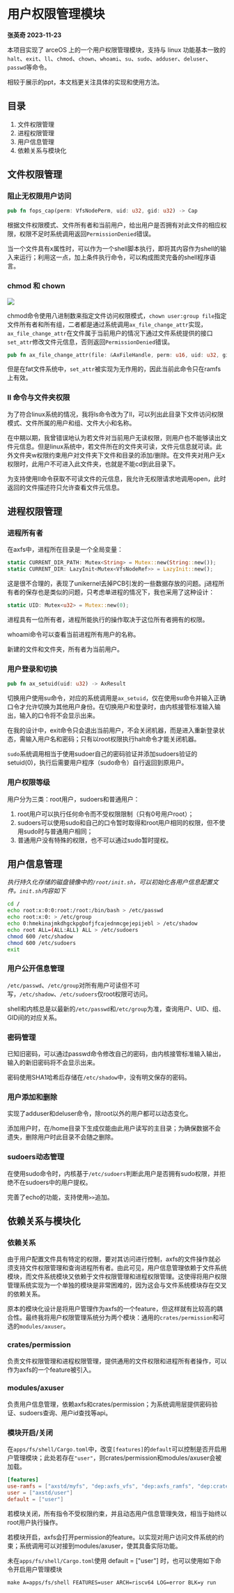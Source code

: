 # 用户权限管理模块

**张英奇 2023-11-23**

本项目实现了 arceOS 上的一个用户权限管理模块，支持与 linux 功能基本一致的`halt`、`exit`、`ll`、`chmod`、`chown`、`whoami`、`su`、`sudo`、`adduser`、`deluser`、`passwd`等命令。

相较于展示的ppt，本文档更关注具体的实现和使用方法。

## 目录

1.   文件权限管理
2.   进程权限管理
3.   用户信息管理
4.   依赖关系与模块化

## 文件权限管理

### 阻止无权限用户访问

```rust
pub fn fops_cap(perm: VfsNodePerm, uid: u32, gid: u32) -> Cap
```

根据文件权限模式、文件所有者和当前用户，给出用户是否拥有对此文件的相应权限，权限不足时系统调用返回`PermissionDenied`错误。

当一个文件具有x属性时，可以作为一个shell脚本执行，即将其内容作为shell的输入来运行；利用这一点，加上条件执行命令，可以构成图灵完备的shell程序语言。

### chmod 和 chown

![](https://www.runoob.com/wp-content/uploads/2014/08/rwx-standard-unix-permission-bits.png)

chmod命令使用八进制数来指定文件访问权限模式，`chown user:group file`指定文件所有者和所有组，二者都是通过系统调用`ax_file_change_attr`实现，`ax_file_change_attr`在文件属于当前用户的情况下通过文件系统提供的接口`set_attr`修改文件元信息，否则返回`PermissionDenied`错误。

```rust
pub fn ax_file_change_attr(file: &AxFileHandle, perm: u16, uid: u32, gid: u32) -> AxResult
```

但是在fat文件系统中，`set_attr`被实现为无作用的，因此当前此命令只在ramfs上有效。

### ll 命令与文件夹权限

为了符合linux系统的情况，我将ls命令改为了ll，可以列出此目录下文件访问权限模式、文件所属的用户和组、文件大小和名称。

在中期以期，我曾错误地认为若文件对当前用户无读权限，则用户也不能够读出文件元信息。但是linux系统中，若文件所在的文件夹可读，文件元信息就可读。此外文件夹w权限约束用户对文件夹下文件和目录的添加/删除。在文件夹对用户无x权限时，此用户不可进入此文件夹，也就是不能cd到此目录下。

为支持使用ll命令获取不可读文件的元信息，我允许无权限请求地调用open，此时返回的文件描述符只允许查看文件元信息。

## 进程权限管理

### 进程所有者

在axfs中，进程所在目录是一个全局变量：

```rust
static CURRENT_DIR_PATH: Mutex<String> = Mutex::new(String::new());
static CURRENT_DIR: LazyInit<Mutex<VfsNodeRef>> = LazyInit::new();
```

这是很不合理的，表现了unikernel去掉PCB引发的一些数据存放的问题。j进程所有者的保存也是类似的问题，只考虑单进程的情况下，我也采用了这种设计：

```rust
static UID: Mutex<u32> = Mutex::new(0);
```

进程具有一位所有者，进程所能执行的操作取决于这位所有者拥有的权限。

whoami命令可以查看当前进程所有用户的名称。

新建的文件和文件夹，所有者为当前用户。

### 用户登录和切换

```rust
pub fn ax_setuid(uid: u32) -> AxResult
```

切换用户使用su命令，对应的系统调用是`ax_setuid`，仅在使用su命令并输入正确口令才允许切换为其他用户身份。在切换用户和登录时，由内核接管标准输入输出，输入的口令将不会显示出来。

在我的设计中，exit命令只会退出当前用户，不会关闭机器，而是进入重新登录状态，需输入用户名和密码；只有以root权限执行halt命令才能关闭机器。

`sudo`系统调用相当于使用sudoer自己的密码验证并添加sudoers验证的setuid(0)，执行后需要用户程序（sudo命令）自行返回到原用户。

### 用户权限等级

用户分为三类：root用户，sudoers和普通用户：

1.   root用户可以执行任何命令而不受权限限制（只有0号用户root）；
2.   sudoers可以使用sudo和自己的口令暂时取得和root用户相同的权限，但不使用sudo时与普通用户相同；
3.   普通用户没有特殊的权限，也不可以通过sudo暂时提权。

## 用户信息管理

*执行持久化存储的磁盘镜像中的`/root/init.sh`，可以初始化各用户信息配置文件。`init.sh`内容如下*

```sh
cd /
echo root:x:0:0:root:/root:/bin/bash > /etc/passwd
echo root:x:0: > /etc/group
echo 0:hmekinajmkdhgckpgbofjfcajednmcgejepijebl > /etc/shadow
echo root ALL=(ALL:ALL) ALL > /etc/sudoers
chmod 600 /etc/shadow
chmod 600 /etc/sudoers
exit
```

### 用户公开信息管理

`/etc/passwd`、`/etc/group`对所有用户可读但不可写，`/etc/shadow`、`/etc/sudoers`仅root权限可访问。

shell和内核总是以最新的`/etc/passwd`和`/etc/group`为准，查询用户、UID、组、GID间的对应关系。

### 密码管理

已知旧密码，可以通过passwd命令修改自己的密码，由内核接管标准输入输出，输入的新旧密码将不会显示出来。

密码使用SHA1哈希后存储在`/etc/shadow`中，没有明文保存的密码。

### 用户添加和删除

实现了adduser和deluser命令，除root以外的用户都可以动态变化。

添加用户时，在/home目录下生成仅能由此用户读写的主目录；为确保数据不会遗失，删除用户时此目录不会随之删除。

### sudoers动态管理

在使用sudo命令时，内核基于`/etc/sudoers`判断此用户是否拥有sudo权限，并拒绝不在sudoers中的用户提权。

完善了echo的功能，支持使用`>>`追加。

## 依赖关系与模块化

### 依赖关系

由于用户配置文件具有特定的权限，要对其访问进行控制，axfs的文件操作就必须支持文件权限管理和查询进程所有者。由此可见，用户信息管理依赖于文件系统模块，而文件系统模块又依赖于文件权限管理和进程权限管理。这使得将用户权限管理系统实现为一个单独的模块是非常困难的，因为这会与文件系统模块存在交叉的依赖关系。

原本的模块化设计是将用户管理作为axfs的一个feature，但这样就有比较高的耦合性。最终我将用户权限管理系统分为两个模块：通用的`crates/permission`和可选的`modules/axuser`。

### crates/permission

负责文件权限管理和进程权限管理，提供通用的文件权限和进程所有者操作，可以作为axfs的一个feature被引入。

### modules/axuser

负责用户信息管理，依赖axfs和crates/permission；为系统调用层提供密码验证、sudoers查询、用户id查找等api。

### 模块开启/关闭

在`apps/fs/shell/Cargo.toml`中，改变`[features]`的`default`可以控制是否开启用户管理模块；此处若存在`"user"`，则crates/permission和modules/axuser会被加载。

```toml
[features]
use-ramfs = ["axstd/myfs", "dep:axfs_vfs", "dep:axfs_ramfs", "dep:crate_interface"]
user = ["axstd/user"]
default = ["user"]
```

若模块关闭，所有指令不受权限约束，并且动态用户信息管理失效，相当于始终以root用户执行操作。

若模块开启，axfs会打开permission的feature。以实现对用户访问文件系统的约束；系统调用可以对接到modules/axuser，使其具备实际功能。

未在`apps/fs/shell/Cargo.toml`使用 default = ["user"] 时，也可以使用如下命令开启用户管理模块

```shell
make A=apps/fs/shell FEATURES=user ARCH=riscv64 LOG=error BLK=y run
```

